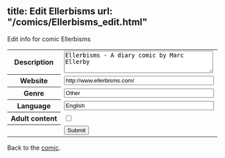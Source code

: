title: Edit Ellerbisms
url: "/comics/Ellerbisms_edit.html"
---
Edit info for comic Ellerbisms

<form name="comic" action="http://gaepostmail.appspot.com/comic/" method="post">
<table class="comicinfo">
<tr>
<th>Description</th><td><textarea name="description" cols="40" rows="3">Ellerbisms - A diary comic by Marc Ellerby</textarea></td>
</tr>
<tr>
<th>Website</th><td><input type="text" name="url" value="http://www.ellerbisms.com/" size="40"/></td>
</tr>
<tr>
<th>Genre</th><td><input type="text" name="genre" value="Other" size="40"/></td>
</tr>
<tr>
<th>Language</th><td><input type="text" name="language" value="English" size="40"/></td>
</tr>
<tr>
<th>Adult content</th><td><input type="checkbox" name="adult" value="adult" /></td>
</tr>
<tr>
<th></th><td>
<input type="hidden" name="comic" value="Ellerbisms" />
<input type="submit" name="submit" value="Submit" />
</td>
</tr>
</table>
</form>

Back to the [comic](Ellerbisms.html).
